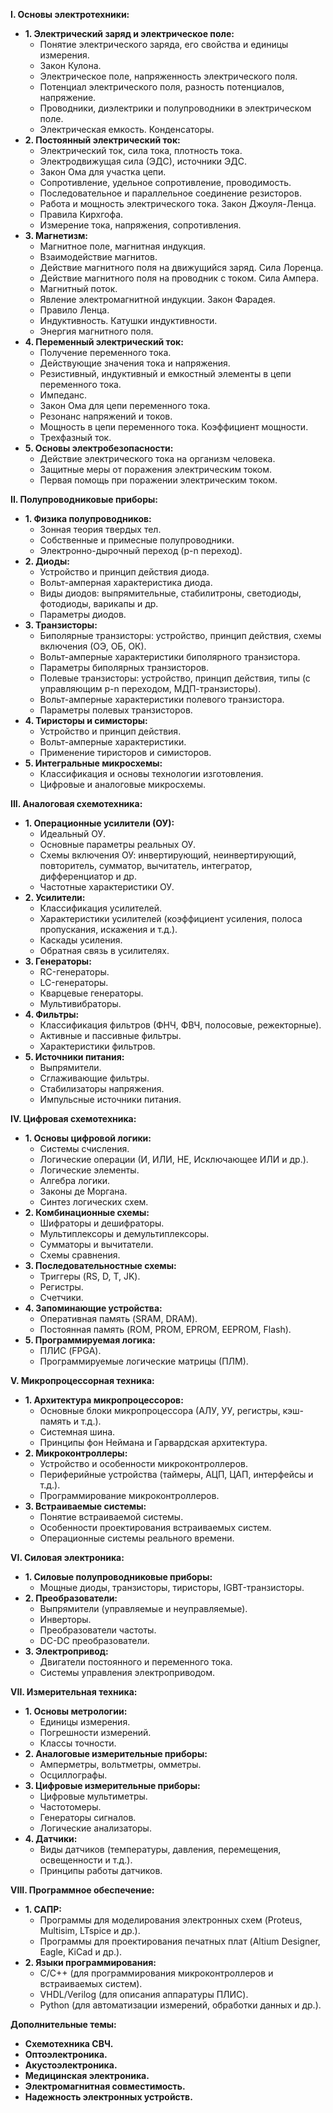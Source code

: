 **I. Основы электротехники:**

*   **1. Электрический заряд и электрическое поле:**
    *   Понятие электрического заряда, его свойства и единицы измерения.
    *   Закон Кулона.
    *   Электрическое поле, напряженность электрического поля.
    *   Потенциал электрического поля, разность потенциалов, напряжение.
    *   Проводники, диэлектрики и полупроводники в электрическом поле.
    *   Электрическая емкость. Конденсаторы.
*   **2. Постоянный электрический ток:**
    *   Электрический ток, сила тока, плотность тока.
    *   Электродвижущая сила (ЭДС), источники ЭДС.
    *   Закон Ома для участка цепи.
    *   Сопротивление, удельное сопротивление, проводимость.
    *   Последовательное и параллельное соединение резисторов.
    *   Работа и мощность электрического тока. Закон Джоуля-Ленца.
    *   Правила Кирхгофа.
    *   Измерение тока, напряжения, сопротивления.
*   **3. Магнетизм:**
    *   Магнитное поле, магнитная индукция.
    *   Взаимодействие магнитов.
    *   Действие магнитного поля на движущийся заряд. Сила Лоренца.
    *   Действие магнитного поля на проводник с током. Сила Ампера.
    *   Магнитный поток.
    *   Явление электромагнитной индукции. Закон Фарадея.
    *   Правило Ленца.
    *   Индуктивность. Катушки индуктивности.
    *   Энергия магнитного поля.
*   **4. Переменный электрический ток:**
    *   Получение переменного тока.
    *   Действующие значения тока и напряжения.
    *   Резистивный, индуктивный и емкостный элементы в цепи переменного тока.
    *   Импеданс.
    *   Закон Ома для цепи переменного тока.
    *   Резонанс напряжений и токов.
    *   Мощность в цепи переменного тока. Коэффициент мощности.
    *   Трехфазный ток.
*   **5. Основы электробезопасности:**
    *   Действие электрического тока на организм человека.
    *   Защитные меры от поражения электрическим током.
    *   Первая помощь при поражении электрическим током.

**II. Полупроводниковые приборы:**

*   **1. Физика полупроводников:**
    *   Зонная теория твердых тел.
    *   Собственные и примесные полупроводники.
    *   Электронно-дырочный переход (p-n переход).
*   **2. Диоды:**
    *   Устройство и принцип действия диода.
    *   Вольт-амперная характеристика диода.
    *   Виды диодов: выпрямительные, стабилитроны, светодиоды, фотодиоды, варикапы и др.
    *   Параметры диодов.
*   **3. Транзисторы:**
    *   Биполярные транзисторы: устройство, принцип действия, схемы включения (ОЭ, ОБ, ОК).
    *   Вольт-амперные характеристики биполярного транзистора.
    *   Параметры биполярных транзисторов.
    *   Полевые транзисторы: устройство, принцип действия, типы (с управляющим p-n переходом, МДП-транзисторы).
    *   Вольт-амперные характеристики полевого транзистора.
    *   Параметры полевых транзисторов.
*   **4. Тиристоры и симисторы:**
    *   Устройство и принцип действия.
    *   Вольт-амперные характеристики.
    *   Применение тиристоров и симисторов.
*   **5. Интегральные микросхемы:**
    *   Классификация и основы технологии изготовления.
    *   Цифровые и аналоговые микросхемы.

**III. Аналоговая схемотехника:**

*   **1. Операционные усилители (ОУ):**
    *   Идеальный ОУ.
    *   Основные параметры реальных ОУ.
    *   Схемы включения ОУ: инвертирующий, неинвертирующий, повторитель, сумматор, вычитатель, интегратор, дифференциатор и др.
    *   Частотные характеристики ОУ.
*   **2. Усилители:**
    *   Классификация усилителей.
    *   Характеристики усилителей (коэффициент усиления, полоса пропускания, искажения и т.д.).
    *   Каскады усиления.
    *   Обратная связь в усилителях.
*   **3. Генераторы:**
    *   RC-генераторы.
    *   LC-генераторы.
    *   Кварцевые генераторы.
    *   Мультивибраторы.
*   **4. Фильтры:**
    *   Классификация фильтров (ФНЧ, ФВЧ, полосовые, режекторные).
    *   Активные и пассивные фильтры.
    *   Характеристики фильтров.
*   **5. Источники питания:**
    *   Выпрямители.
    *   Сглаживающие фильтры.
    *   Стабилизаторы напряжения.
    *   Импульсные источники питания.

**IV. Цифровая схемотехника:**

*   **1. Основы цифровой логики:**
    *   Системы счисления.
    *   Логические операции (И, ИЛИ, НЕ, Исключающее ИЛИ и др.).
    *   Логические элементы.
    *   Алгебра логики.
    *   Законы де Моргана.
    *   Синтез логических схем.
*   **2. Комбинационные схемы:**
    *   Шифраторы и дешифраторы.
    *   Мультиплексоры и демультиплексоры.
    *   Сумматоры и вычитатели.
    *   Схемы сравнения.
*   **3. Последовательностные схемы:**
    *   Триггеры (RS, D, T, JK).
    *   Регистры.
    *   Счетчики.
*   **4. Запоминающие устройства:**
    *   Оперативная память (SRAM, DRAM).
    *   Постоянная память (ROM, PROM, EPROM, EEPROM, Flash).
*   **5. Программируемая логика:**
    *   ПЛИС (FPGA).
    *   Программируемые логические матрицы (ПЛМ).

**V. Микропроцессорная техника:**

*   **1. Архитектура микропроцессоров:**
    *   Основные блоки микропроцессора (АЛУ, УУ, регистры, кэш-память и т.д.).
    *   Системная шина.
    *   Принципы фон Неймана и Гарвардская архитектура.
*   **2. Микроконтроллеры:**
    *   Устройство и особенности микроконтроллеров.
    *   Периферийные устройства (таймеры, АЦП, ЦАП, интерфейсы и т.д.).
    *   Программирование микроконтроллеров.
*   **3. Встраиваемые системы:**
    *   Понятие встраиваемой системы.
    *   Особенности проектирования встраиваемых систем.
    *   Операционные системы реального времени.

**VI. Силовая электроника:**

*   **1. Силовые полупроводниковые приборы:**
    *   Мощные диоды, транзисторы, тиристоры, IGBT-транзисторы.
*   **2. Преобразователи:**
    *   Выпрямители (управляемые и неуправляемые).
    *   Инверторы.
    *   Преобразователи частоты.
    *   DC-DC преобразователи.
*   **3. Электропривод:**
    *   Двигатели постоянного и переменного тока.
    *   Системы управления электроприводом.

**VII. Измерительная техника:**

*   **1. Основы метрологии:**
    *   Единицы измерения.
    *   Погрешности измерений.
    *   Классы точности.
*   **2. Аналоговые измерительные приборы:**
    *   Амперметры, вольтметры, омметры.
    *   Осциллографы.
*   **3. Цифровые измерительные приборы:**
    *   Цифровые мультиметры.
    *   Частотомеры.
    *   Генераторы сигналов.
    *   Логические анализаторы.
*   **4. Датчики:**
    *   Виды датчиков (температуры, давления, перемещения, освещенности и т.д.).
    *   Принципы работы датчиков.

**VIII. Программное обеспечение:**

*   **1. САПР:**
    *   Программы для моделирования электронных схем (Proteus, Multisim, LTspice и др.).
    *   Программы для проектирования печатных плат (Altium Designer, Eagle, KiCad и др.).
*   **2. Языки программирования:**
    *   C/C++ (для программирования микроконтроллеров и встраиваемых систем).
    *   VHDL/Verilog (для описания аппаратуры ПЛИС).
    *   Python (для автоматизации измерений, обработки данных и др.).

**Дополнительные темы:**

*   **Схемотехника СВЧ.**
*   **Оптоэлектроника.**
*   **Акустоэлектроника.**
*   **Медицинская электроника.**
*   **Электромагнитная совместимость.**
*   **Надежность электронных устройств.**

